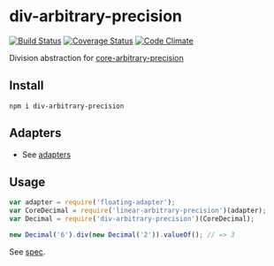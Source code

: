 # div-arbitrary-precision

[![Build Status](https://travis-ci.org/javiercejudo/div-arbitrary-precision.svg)](https://travis-ci.org/javiercejudo/div-arbitrary-precision)
[![Coverage Status](https://coveralls.io/repos/javiercejudo/div-arbitrary-precision/badge.svg?branch=master)](https://coveralls.io/r/javiercejudo/div-arbitrary-precision?branch=master)
[![Code Climate](https://codeclimate.com/github/javiercejudo/div-arbitrary-precision/badges/gpa.svg)](https://codeclimate.com/github/javiercejudo/div-arbitrary-precision)

Division abstraction for [core-arbitrary-precision](https://github.com/javiercejudo/core-arbitrary-precision/)

## Install

    npm i div-arbitrary-precision

## Adapters

- See [adapters](https://www.npmjs.com/browse/keyword/core-arbitrary-precision-adapter)

## Usage

```js
var adapter = require('floating-adapter');
var CoreDecimal = require('linear-arbitrary-precision')(adapter);
var Decimal = require('div-arbitrary-precision')(CoreDecimal);

new Decimal('6').div(new Decimal('2')).valueOf(); // => 3
```

See [spec](test/spec.js).

